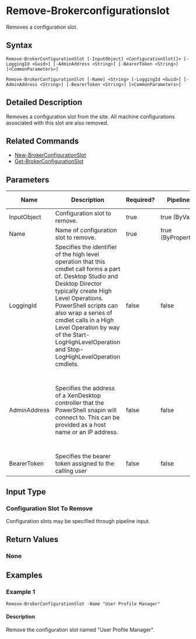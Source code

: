 ﻿
# Remove-Brokerconfigurationslot
Removes a configuration slot.
## Syntax
```
Remove-BrokerConfigurationSlot [-InputObject] <ConfigurationSlot[]> [-LoggingId <Guid>] [-AdminAddress <String>] [-BearerToken <String>] [<CommonParameters>]

Remove-BrokerConfigurationSlot [-Name] <String> [-LoggingId <Guid>] [-AdminAddress <String>] [-BearerToken <String>] [<CommonParameters>]
```
## Detailed Description
Removes a configuration slot from the site. All machine configurations associated with this slot are also removed.


## Related Commands

* [New-BrokerConfigurationSlot](./New-BrokerConfigurationSlot/)
* [Get-BrokerConfigurationSlot](./Get-BrokerConfigurationSlot/)
## Parameters
| Name   | Description | Required? | Pipeline Input | Default Value |
| --- | --- | --- | --- | --- |
| InputObject | Configuration slot to remove. | true | true (ByValue) |  |
| Name | Name of configuration slot to remove. | true | true (ByPropertyName) |  |
| LoggingId | Specifies the identifier of the high level operation that this cmdlet call forms a part of. Desktop Studio and Desktop Director typically create High Level Operations. PowerShell scripts can also wrap a series of cmdlet calls in a High Level Operation by way of the Start-LogHighLevelOperation and Stop-LogHighLevelOperation cmdlets. | false | false |  |
| AdminAddress | Specifies the address of a XenDesktop controller that the PowerShell snapin will connect to. This can be provided as a host name or an IP address. | false | false | Localhost. Once a value is provided by any cmdlet, this value will become the default. |
| BearerToken | Specifies the bearer token assigned to the calling user | false | false |  |

## Input Type

### Configuration Slot To Remove
Configuration slots may be specified through pipeline input.
## Return Values

### None

## Examples

### Example 1
```
Remove-BrokerConfigurationSlot -Name "User Profile Manager"
```
#### Description
Remove the configuration slot named "User Profile Manager".
